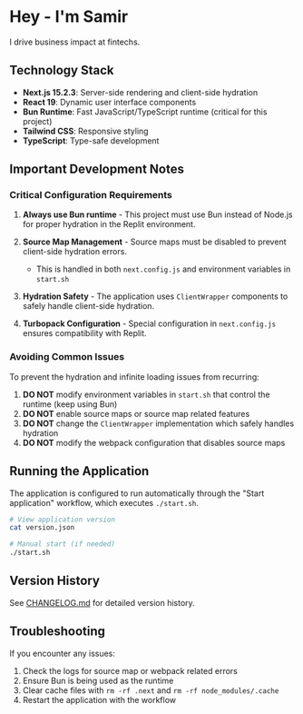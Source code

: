 # Hey - I'm Samir

I drive business impact at fintechs.

## Technology Stack

- **Next.js 15.2.3**: Server-side rendering and client-side hydration
- **React 19**: Dynamic user interface components
- **Bun Runtime**: Fast JavaScript/TypeScript runtime (critical for this project)
- **Tailwind CSS**: Responsive styling
- **TypeScript**: Type-safe development

## Important Development Notes

### Critical Configuration Requirements

1. **Always use Bun runtime** - This project must use Bun instead of Node.js for proper hydration in the Replit environment.

2. **Source Map Management** - Source maps must be disabled to prevent client-side hydration errors.
   - This is handled in both `next.config.js` and environment variables in `start.sh`

3. **Hydration Safety** - The application uses `ClientWrapper` components to safely handle client-side hydration.

4. **Turbopack Configuration** - Special configuration in `next.config.js` ensures compatibility with Replit.

### Avoiding Common Issues

To prevent the hydration and infinite loading issues from recurring:

1. **DO NOT** modify environment variables in `start.sh` that control the runtime (keep using Bun)
2. **DO NOT** enable source maps or source map related features
3. **DO NOT** change the `ClientWrapper` implementation which safely handles hydration
4. **DO NOT** modify the webpack configuration that disables source maps

## Running the Application

The application is configured to run automatically through the "Start application" workflow, which executes `./start.sh`.

```bash
# View application version
cat version.json

# Manual start (if needed)
./start.sh
```

## Version History

See [CHANGELOG.md](./CHANGELOG.md) for detailed version history.

## Troubleshooting

If you encounter any issues:

1. Check the logs for source map or webpack related errors
2. Ensure Bun is being used as the runtime
3. Clear cache files with `rm -rf .next` and `rm -rf node_modules/.cache`
4. Restart the application with the workflow